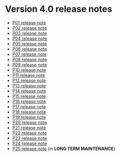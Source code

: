 Version 4.0 release notes
=========================

- [P01 release note](/lesson/docs/versions/releasenote-patchlevel-01)
- [P02 release note](/lesson/docs/versions/releasenote-patchlevel-02)
- [P03 release note](/lesson/docs/versions/releasenote-patchlevel-03)
- [P04 release note](/lesson/docs/versions/releasenote-patchlevel-04)
- [P05 release note](/lesson/docs/versions/releasenote-patchlevel-05)
- [P06 release note](/lesson/docs/versions/releasenote-patchlevel-06)
- [P07 release note](/lesson/docs/versions/releasenote-patchlevel-07)
- [P08 release note](/lesson/docs/versions/releasenote-patchlevel-08)
- [P09 release note](/lesson/docs/versions/releasenote-patchlevel-09)
- [P10 release note](/lesson/docs/versions/releasenote-patchlevel-10)
- [P11 release note](/lesson/docs/versions/releasenote-patchlevel-11)
- [P12 release note](/lesson/docs/versions/releasenote-patchlevel-12)
- [P13 release note](/lesson/docs/versions/releasenote-patchlevel-13)
- [P14 release note](/lesson/docs/versions/releasenote-patchlevel-14)
- [P15 release note](/lesson/docs/versions/releasenote-patchlevel-15)
- [P16 release note](/lesson/docs/versions/releasenote-patchlevel-16)
- [P17 release note](/lesson/docs/versions/releasenote-patchlevel-17)
- [P18 release note](/lesson/docs/versions/releasenote-patchlevel-18)
- [P19 release note](/lesson/docs/versions/releasenote-patchlevel-19)
- [P20 release note](/lesson/docs/versions/releasenote-patchlevel-20)
- [P21 release note](/lesson/docs/versions/releasenote-patchlevel-21)
- [P22 release note](/lesson/docs/versions/releasenote-patchlevel-22)
- [P23 release note](/lesson/docs/versions/releasenote-patchlevel-23)
- [P24 release note](/lesson/docs/versions/releasenote-patchlevel-24)
- [P25 release note](/lesson/docs/versions/releasenote-patchlevel-25) (in **LONG TERM MAINTENANCE**)
